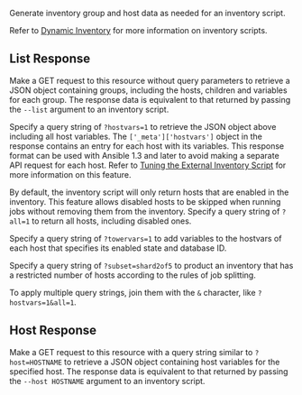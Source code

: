 Generate inventory group and host data as needed for an inventory script.

Refer to [Dynamic Inventory](http://docs.ansible.com/intro_dynamic_inventory.html)
for more information on inventory scripts.

## List Response

Make a GET request to this resource without query parameters to retrieve a JSON
object containing groups, including the hosts, children and variables for each
group.  The response data is equivalent to that returned by passing the
`--list` argument to an inventory script.

Specify a query string of `?hostvars=1` to retrieve the JSON
object above including all host variables.  The `['_meta']['hostvars']` object
in the response contains an entry for each host with its variables.  This
response format can be used with Ansible 1.3 and later to avoid making a
separate API request for each host.  Refer to
[Tuning the External Inventory Script](http://docs.ansible.com/developing_inventory.html#tuning-the-external-inventory-script)
for more information on this feature.

By default, the inventory script will only return hosts that
are enabled in the inventory.  This feature allows disabled hosts to be skipped
when running jobs without removing them from the inventory.  Specify a query
string of `?all=1` to return all hosts, including disabled ones.

Specify a query string of `?towervars=1` to add variables
to the hostvars of each host that specifies its enabled state and database ID.

Specify a query string of `?subset=shard2of5` to product an inventory that
has a restricted number of hosts according to the rules of job splitting.

To apply multiple query strings, join them with the `&` character, like `?hostvars=1&all=1`.

## Host Response

Make a GET request to this resource with a query string similar to
`?host=HOSTNAME` to retrieve a JSON object containing host variables for the
specified host.  The response data is equivalent to that returned by passing
the `--host HOSTNAME` argument to an inventory script.
